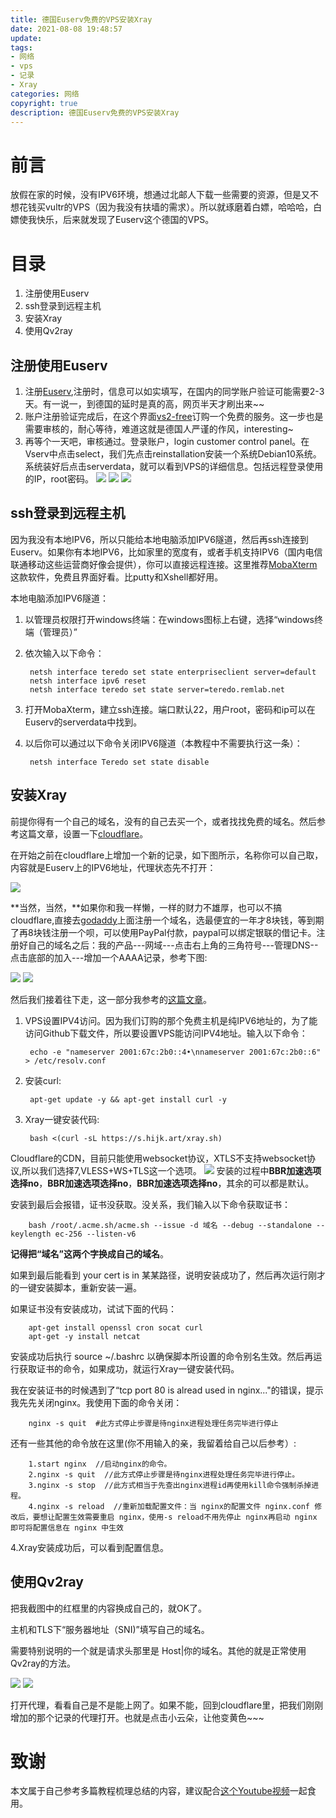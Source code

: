 ```yaml
---
title: 德国Euserv免费的VPS安装Xray
date: 2021-08-08 19:48:57
update: 
tags:
- 网络
- vps
- 记录
- Xray
categories: 网络
copyright: true
description: 德国Euserv免费的VPS安装Xray
---
```


# 前言 #

放假在家的时候，没有IPV6环境，想通过北邮人下载一些需要的资源，但是又不想花钱买vultr的VPS（因为我没有扶墙的需求）。所以就琢磨着白嫖，哈哈哈，白嫖使我快乐，后来就发现了Euserv这个德国的VPS。

# 目录 #

1. 注册使用Euserv
2. ssh登录到远程主机
3. 安装Xray
4. 使用Qv2ray


## 注册使用Euserv ##

1. 注册[Euserv](https://www.euserv.com/en/register.php),注册时，信息可以如实填写，在国内的同学账户验证可能需要2-3天。有一说一，到德国的延时是真的高，网页半天才刷出来~~
2. 账户注册验证完成后，在这个界面[vs2-free](https://www.euserv.com/en/virtual-private-server/root-vserver/v2/vs2-free.php)订购一个免费的服务。这一步也是需要审核的，耐心等待，难道这就是德国人严谨的作风，interesting~
3. 再等个一天吧，审核通过。登录账户，login customer control panel。在Vserv中点击select，我们先点击reinstallation安装一个系统Debian10系统。系统装好后点击serverdata，就可以看到VPS的详细信息。包括远程登录使用的IP，root密码。
![](https://i.loli.net/2021/08/08/hVRvz1ISgYLWJZ9.png)
![](https://i.loli.net/2021/08/08/B8P6rSzxuMcnbjs.png)
![](https://i.loli.net/2021/08/08/SsWkYDa9j2gHcBz.png)

## ssh登录到远程主机 ##

因为我没有本地IPV6，所以只能给本地电脑添加IPV6隧道，然后再ssh连接到Euserv。如果你有本地IPV6，比如家里的宽度有，或者手机支持IPV6（国内电信联通移动这些运营商好像会提供），你可以直接远程连接。这里推荐[MobaXterm](https://mobaxterm.mobatek.net/)这款软件，免费且界面好看。比putty和Xshell都好用。

本地电脑添加IPV6隧道：

1. 以管理员权限打开windows终端：在windows图标上右键，选择“windows终端（管理员）”
2. 依次输入以下命令：

		netsh interface teredo set state enterpriseclient server=default
		netsh interface ipv6 reset
		netsh interface teredo set state server=teredo.remlab.net

3. 打开MobaXterm，建立ssh连接。端口默认22，用户root，密码和ip可以在Euserv的serverdata中找到。
4. 以后你可以通过以下命令关闭IPV6隧道（本教程中不需要执行这一条）：

		netsh interface Teredo set state disable

## 安装Xray ##

前提你得有一个自己的域名，没有的自己去买一个，或者找找免费的域名。然后参考这篇文章，设置一下[cloudflare](https://zhuanlan.zhihu.com/p/82909515)。

在开始之前在cloudflare上增加一个新的记录，如下图所示，名称你可以自己取，内容就是Euserv上的IPV6地址，代理状态先不打开：

![](https://i.loli.net/2021/08/08/q2M3X9LFlfij1em.png)


**当然，当然，**如果你和我一样懒，一样的财力不雄厚，也可以不搞cloudflare,直接去[godaddy](https://sso.godaddy.com/account/create?realm=idp&path=%2Fproducts&app=account)上面注册一个域名，选最便宜的一年才8块钱，等到期了再8块钱注册一个呗，可以使用PayPal付款，paypal可以绑定银联的借记卡。注册好自己的域名之后：我的产品---网域---点击右上角的三角符号---管理DNS--点击底部的加入---增加一个AAAA记录，参考下图:

![](https://i.loli.net/2021/08/09/AzuBxDEiQqP5yec.png)
![](https://i.loli.net/2021/08/09/VtJNO1Lgbahv8s4.png)


然后我们接着往下走，这一部分我参考的[这篇文章](https://trojanv2ray.blogspot.com/2020/12/VPSEuservXray.html)。

1. VPS设置IPV4访问。因为我们订购的那个免费主机是纯IPV6地址的，为了能访问Github下载文件，所以要设置VPS能访问IPV4地址。输入以下命令：

		echo -e "nameserver 2001:67c:2b0::4•\nnameserver 2001:67c:2b0::6" > /etc/resolv.conf

2. 安装curl:
		
		apt-get update -y && apt-get install curl -y

3. Xray一键安装代码:

		bash <(curl -sL https://s.hijk.art/xray.sh)

Cloudflare的CDN，目前只能使用websocket协议，XTLS不支持websocket协议,所以我们选择7,VLESS+WS+TLS这一个选项。
![](https://i.loli.net/2021/08/08/W31hYbA72FgzqfM.png)
安装的过程中**BBR加速选项选择no**，**BBR加速选项选择no**，**BBR加速选项选择no**，其余的可以都是默认。

安装到最后会报错，证书没获取。没关系，我们输入以下命令获取证书：

		bash /root/.acme.sh/acme.sh --issue -d 域名 --debug --standalone --keylength ec-256 --listen-v6  

**记得把“域名”这两个字换成自己的域名**。

如果到最后能看到 your cert is in 某某路径，说明安装成功了，然后再次运行刚才的一键安装脚本，重新安装一遍。

如果证书没有安装成功，试试下面的代码：

		apt-get install openssl cron socat curl   
		apt-get -y install netcat   

安装成功后执行 source ~/.bashrc 以确保脚本所设置的命令别名生效。然后再运行获取证书的命令，如果成功，就运行Xray一键安装代码。

我在安装证书的时候遇到了“tcp port 80 is alread used in nginx..."的错误，提示我先先关闭nginx。我使用下面的命令关闭：

		nginx -s quit  #此方式停止步骤是待nginx进程处理任务完毕进行停止

还有一些其他的命令放在这里(你不用输入的亲，我留着给自己以后参考）:

		1.start nginx  //启动nginx的命令。
		2.nginx -s quit  //此方式停止步骤是待nginx进程处理任务完毕进行停止。
		3.nginx -s stop  //此方式相当于先查出nginx进程id再使用kill命令强制杀掉进程。
		4.nginx -s reload  //重新加载配置文件：当 nginx的配置文件 nginx.conf 修改后，要想让配置生效需要重启 nginx，使用-s reload不用先停止 nginx再启动 nginx 即可将配置信息在 nginx 中生效

4.Xray安装成功后，可以看到配置信息。

## 使用Qv2ray ##

把我截图中的红框里的内容换成自己的，就OK了。

主机和TLS下“服务器地址（SNI)”填写自己的域名。

需要特别说明的一个就是请求头那里是 Host|你的域名。其他的就是正常使用Qv2ray的方法。

![](https://i.loli.net/2021/08/08/ryMPJ1Y7xDTUwO9.png)
![](https://i.loli.net/2021/08/08/ldGCFqkUQyKi3En.png)

打开代理，看看自己是不是能上网了。如果不能，回到cloudflare里，把我们刚刚增加的那个记录的代理打开。也就是点击小云朵，让他变黄色~~~

# 致谢 #

本文属于自己参考多篇教程梳理总结的内容，建议配合[这个Youtube视频](https://www.youtube.com/watch?v=cfoh2j4fZcM)一起食用。		
